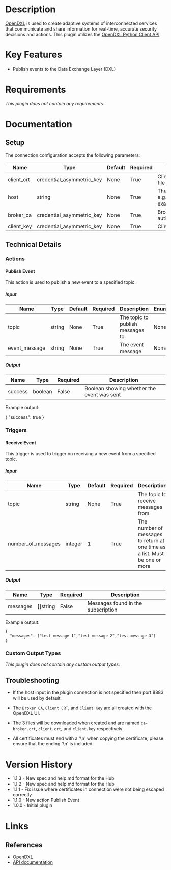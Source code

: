 # Description

[OpenDXL](https://www.opendxl.com/) is used to create adaptive systems of interconnected services that communicate and share information for real-time, accurate security decisions and actions.
This plugin utilizes the [OpenDXL Python Client API](https://github.com/opendxl/opendxl-client-python).

# Key Features

* Publish events to the Data Exchange Layer (DXL)

# Requirements

_This plugin does not contain any requirements._

# Documentation

## Setup

The connection configuration accepts the following parameters:

|Name|Type|Default|Required|Description|Enum|
|----|----|-------|--------|-----------|----|
|client_crt|credential_asymmetric_key|None|True|Client certificate file|None|
|host|string|None|True|The broker host e.g. example.com\:8883|None|
|broker_ca|credential_asymmetric_key|None|True|Broker certificate authority bundle|None|
|client_key|credential_asymmetric_key|None|True|Client key file|None|

## Technical Details

### Actions

#### Publish Event

This action is used to publish a new event to a specified topic.

##### Input

|Name|Type|Default|Required|Description|Enum|
|----|----|-------|--------|-----------|----|
|topic|string|None|True|The topic to publish messages to|None|
|event_message|string|None|True|The event message|None|

##### Output

|Name|Type|Required|Description|
|----|----|--------|-----------|
|success|boolean|False|Boolean showing whether the event was sent|

Example output:

{
  "success": true
}

### Triggers

#### Receive Event

This trigger is used to trigger on receiving a new event from a specified topic.

##### Input

|Name|Type|Default|Required|Description|Enum|
|----|----|-------|--------|-----------|----|
|topic|string|None|True|The topic to receive messages from|None|
|number_of_messages|integer|1|True|The number of messages to return at one time as a list. Must be one or more|None|

##### Output

|Name|Type|Required|Description|
|----|----|--------|-----------|
|messages|[]string|False|Messages found in the subscription|

Example output:

```
{
  "messages": ["test message 1","test message 2","test message 3"]
}
```

### Custom Output Types

_This plugin does not contain any custom output types._

## Troubleshooting

* If the host input in the plugin connection is not specified then port 8883 will be used by default.

* The `Broker CA`, `Client CRT`, and `Client Key` are all created with the OpenDXL UI.

* The 3 files will be downloaded when created and are named `ca-broker.crt`, `client.crt`, and `client.key` respectively.

* All certificates must end with a '\n' when copying the certificate, please ensure that the ending '\n' is included.

# Version History

* 1.1.3 - New spec and help.md format for the Hub
* 1.1.2 - New spec and help.md format for the Hub
* 1.1.1 - Fix issue where certificates in connection were not being escaped correctly
* 1.1.0 - New action Publish Event
* 1.0.0 - Initial plugin

# Links

## References

* [OpenDXL](https://www.opendxl.com/)
* [API documentation](https://opendxl.github.io/opendxl-client-python/pydoc/index.html#)